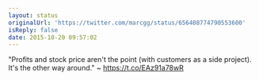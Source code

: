 ```yaml
---
layout: status
originalUrl: 'https://twitter.com/marcgg/status/656408774790553600'
isReply: false
date: 2015-10-20 09:57:02
---
```


"Profits and stock price aren't the point (with customers as a side project). It's the other way around." ~ https://t.co/EAz91a78wR
